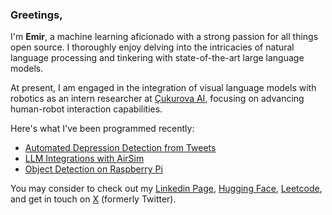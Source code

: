 ### Greetings,

I'm <b>Emir</b>, a machine learning aficionado with a strong passion for all things open source. I thoroughly enjoy delving into the intricacies of natural language processing and tinkering with state-of-the-art large language models.

At present, I am engaged in the integration of visual language models with robotics as an intern researcher at [Çukurova AI](https://cukurovaai.github.io/), focusing on advancing human-robot interaction capabilities.

Here's what I've been programmed recently:
<!-- posts -->
 * [Automated Depression Detection from Tweets](https://github.com/BashMocha/Automated-Depression-Detectiom-from-Tweets)
 * [LLM Integrations with AirSim](https://github.com/CheesyFrappe/Prompting-LLMs-for-Aerial-Navigation)
 * [Object Detection on Raspberry Pi](https://github.com/CheesyFrappe/object-detection-on-raspberry-pi/tree/master)
 <!-- /posts -->

You may consider to check out my [Linkedin Page](https://www.linkedin.com/in/emirhan-balc%C4%B1-052b07229/), [Hugging Face](https://huggingface.co/CheesyFrappe), [Leetcode](https://leetcode.com/CheesyFrappe/),  and get in touch on [X](https://twitter.com/_clavicusvile) (formerly Twitter).

